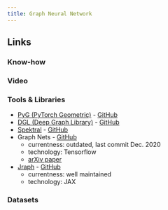 ```yaml
---
title: Graph Neural Network
---
```


## Links

### Know-how

### Video

### Tools & Libraries
- [PyG (PyTorch Geometric)](https://pytorch-geometric.readthedocs.io/en/latest/) - [GitHub](https://github.com/pyg-team/pytorch_geometric)
- [DGL (Deep Graph Library)](https://www.dgl.ai/) - [GitHub](https://github.com/dmlc/dgl/)
- [Spektral](https://graphneural.network/) - [GitHub](https://github.com/danielegrattarola/spektral/)
- Graph Nets - [GitHub](https://github.com/deepmind/graph_nets) 
  - currentness: outdated, last commit Dec. 2020
  - technology: Tensorflow
  - [arXiv paper](https://arxiv.org/abs/1806.01261)
- [Jraph](https://jraph.readthedocs.io/en/latest/) - [GitHub](https://github.com/deepmind/jraph)
  - currentness: well maintained
  - technology: JAX

### Datasets
